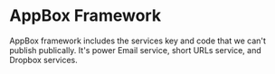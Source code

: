# AppBox Framework

AppBox framework includes the services key and code that we can't publish publically. It's power Email service, short URLs service, and Dropbox services.
